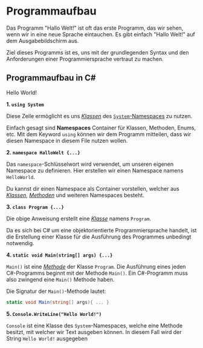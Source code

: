 # Programmaufbau

Das Programm "Hallo Welt!" ist oft das erste Programm, das wir sehen, wenn wir in eine neue Sprache eintauchen. Es gibt einfach "Hallo Welt!" auf dem
Ausgabebildschirm aus.

Ziel dieses Programms ist es, uns mit der grundlegenden Syntax und den Anforderungen einer Programmiersprache vertraut zu machen.

## Programmaufbau in C#

<tabs>
    <tab title="C#">
        <code-block lang="c#" src="helloWorld.cs" />
    </tab>
    <tab title="Output">
        <code-block lang="bash">
            Hello World!
        </code-block>
    </tab>
</tabs>

**1. `using System`**

Diese Zeile ermöglicht es uns [_Klassen_](Klassen-und-Objekte.md)
des [`System`-Namespaces](https://learn.microsoft.com/en-us/dotnet/api/system?view=net-8.0) zu nutzen.

Einfach gesagt sind **Namespaces** Container für Klassen, Methoden, Enums, etc. Mit dem Keyword `using` können wir dem Programm mitteilen, dass wir
diesen Namespace in diesem File nutzen wollen.

**2. `namespace HalloWelt {...}`**

Das `namespace`-Schlüsselwort wird verwendet, um unseren eigenen Namespace zu definieren. Hier erstellen wir einen Namespace namens `HelloWorld`.

Du kannst dir einen Namespace als Container vorstellen, welcher aus [_Klassen_](Klassen-und-Objekte.md), [_Methoden_](Methoden.md) und weiteren
Namespaces besteht.

**3. `class Program {...}`**

Die obige Anweisung erstellt eine _[Klasse](Klassen-und-Objekte.md)_ namens `Program`.

Da es sich bei C# um eine objektorientierte Programmiersprache handelt, ist die Erstellung einer Klasse für die Ausführung des Programmes unbedingt
notwendig.

**4. `static void Main(string[] args) {...}`**

`Main()` ist eine _[Methode](Methoden.md)_ der Klasse `Program`. Die Ausführung eines jeden C#-Programms beginnt mit der Methode `Main()`. Ein
C#-Programm muss also zwingend eine `Main()` Methode haben.

Die Signatur der `Main()`-Methode lautet:

   ```C#
   static void Main(string[] args){ ... }
   ```

**5. `Console.WriteLine("Hello World!")`**

`Console` ist eine Klasse des `System`-Namespaces, welche eine Methode besitzt, mit welcher wir Text ausgeben können. In diesem Fall wird der
String `Hello World!` ausgegeben
